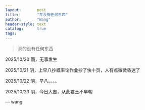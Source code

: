 ```yaml
---
layout:       post
title:        "并没有任何东西"
author:       "Wang"
header-style: text
catalog:      true
tags:
---
```


> 真的没有任何东西


2025/10/20 雨，无事发生

2025/10/21 阴，上早八抄概率论作业抄了快十页，人有点微微昏迷了

2025/10/22 阴，早八。。。。

2025/10/23 阴，今日大吉，从此君王不早朝

— wang
